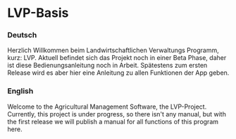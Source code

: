 # LVP-Basis

<h3>Deutsch</h3>

Herzlich Willkommen beim Landwirtschaftlichen Verwaltungs Programm, kurz: LVP.
Aktuell befindet sich das Projekt noch in einer Beta Phase, daher ist diese Bedienungsanleitung noch in Arbeit. Spätestens zum ersten Release wird es aber hier eine Anleitung zu allen Funktionen der App geben.

<h3>English</h3>

Welcome to the Agricultural Management Software, the LVP-Project.
Currently, this project is under progress, so there isn't any manual, but with the first release we will publish a manual for all functions of this program here.
